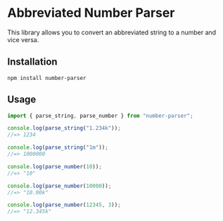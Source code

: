 # Abbreviated Number Parser

This library allows you to convert an abbreviated string to a number and vice versa.

## Installation

```
npm install number-parser
```

## Usage

```ts
import { parse_string, parse_number } from "number-parser";

console.log(parse_string("1.234k"));
//=> 1234

console.log(parse_string("1m"));
//=> 1000000

console.log(parse_number(10));
//=> "10"

console.log(parse_number(10000));
//=> "10.00k"

console.log(parse_number(12345, 3));
//=> "12.345k"
```

